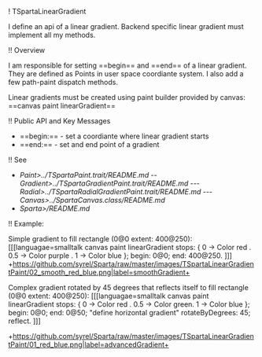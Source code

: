 ! TSpartaLinearGradient

I define an api of a linear gradient. Backend specific linear gradient must implement all my methods.

!! Overview

I am responsible for setting ==begin== and ==end== of a linear gradient. They are defined as Points in user space coordiante system. I also add a few path-paint dispatch methods.

Linear gradients must be created using paint builder provided by canvas: ==canvas paint linearGradient==

!! Public API and Key Messages

- ==begin:== - set a coordiante where linear gradient starts
- ==end:== - set and end point of a gradient

!! See
- *Paint>../TSpartaPaint.trait/README.md*
-- *Gradient>../TSpartaGradientPaint.trait/README.md*
--- *Radial>../TSpartaRadialGradientPaint.trait/README.md*
--- *Canvas>../SpartaCanvas.class/README.md*
- *Sparta>/README.md*

!! Example:

Simple gradient to fill rectangle (0@0 extent: 400@250):
[[[languagae=smalltalk
canvas paint linearGradient
	stops: { 0 -> Color red  . 0.5 -> Color purple . 1 -> Color blue };
	begin: 0@0;
	end: 400@250.
]]]
+https://github.com/syrel/Sparta/raw/master/images/TSpartaLinearGradientPaint/02_smooth_red_blue.png|label=smoothGradient+

Complex gradient rotated by 45 degrees that reflects itself to fill rectangle (0@0 extent: 400@250):
[[[languagae=smalltalk
canvas paint linearGradient
	stops: { 0 -> Color red . 0.5 -> Color green. 1 -> Color blue };
	begin: 0@0;
	end: 0@50; "define horizontal gradient"
	rotateByDegrees: 45;
	reflect.
]]]

+https://github.com/syrel/Sparta/raw/master/images/TSpartaLinearGradientPaint/01_red_blue.png|label=advancedGradient+
